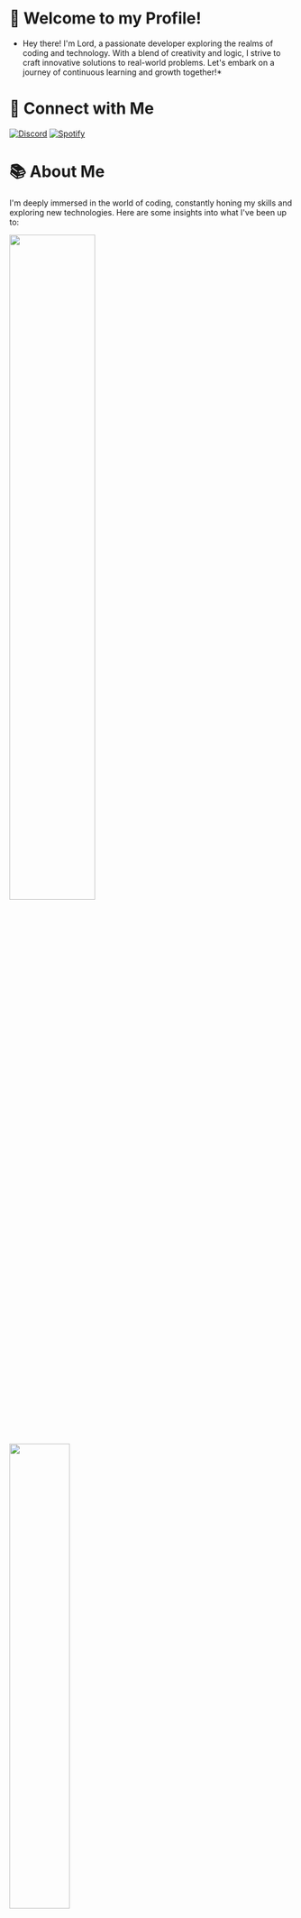 # 🚀 Welcome to my Profile!
* Hey there! I'm Lord, a passionate developer exploring the realms of coding and technology. With a blend of creativity and logic, I strive to craft innovative solutions to real-world problems. Let's embark on a journey of continuous learning and growth together!*
# 🌟 Connect with Me
[![Discord](https://img.shields.io/badge/Discord-7289DA?style=for-the-badge&logo=discord&logoColor=white)](https://discordapp.com/users/755106757038178396)
[![Spotify](https://img.shields.io/badge/Spotify-1ED760?&style=for-the-badge&logo=spotify&logoColor=white)](https://open.spotify.com/user/5iedm2386l18mkogoc07malvu?si=5c8679e9d37448e7)


# 📚 About Me
I'm deeply immersed in the world of coding, constantly honing my skills and exploring new technologies. Here are some insights into what I've been up to:
<div style="margin-bottom:100px">
<img width=55% src="https://github-readme-stats.vercel.app/api?username=LordDarkdev&show_icons=true&theme=radical&rank_icon=github" />
<img width=46% src="https://github-readme-stats-git-main-rafaelalexandrino.vercel.app/api/top-langs/?username=LordDarkdev&show_icons=true&theme=radical&layout=compact" />
 </div>
 
 # 💻 Skills & Expertise
I'm proficient in various programming languages and technologies, including:

![JavaScript](https://img.shields.io/badge/JavaScript-F7DF1E?style=for-the-badge&logo=javascript&logoColor=black)&nbsp;
![Nodejs](https://img.shields.io/badge/Node.js-43853D?style=for-the-badge&logo=node.js&logoColor=white)&nbsp;
![HTML](https://img.shields.io/badge/HTML5-E34F26?style=for-the-badge&logo=html5&logoColor=white)&nbsp;
![CSS](https://img.shields.io/badge/CSS3-1572B6?style=for-the-badge&logo=css3&logoColor=white)&nbsp;

# 📱 learning
Currently, I'm expanding my knowledge in:

![Python](https://img.shields.io/badge/Python-14354C?style=for-the-badge&logo=python&logoColor=white)&nbsp;
![React.js](https://img.shields.io/badge/React-20232A?style=for-the-badge&logo=react&logoColor=61DAFB)&nbsp;
